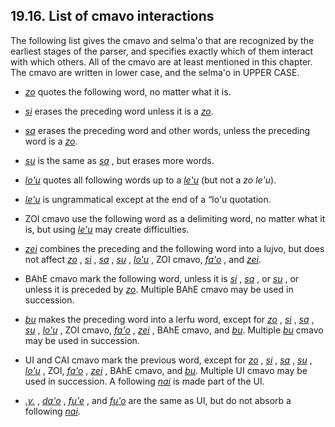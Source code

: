 <a id="section-cmavo-interactions"></a>19.16. <a id="c19s16"></a>List of cmavo interactions
-------------------------------------------------------------------------------------------

The following list gives the cmavo and selma'o that are recognized by the earliest stages of the parser, and specifies exactly which of them interact with which others. All of the cmavo are at least mentioned in this chapter. The cmavo are written in lower case, and the selma'o in UPPER CASE.

*   _<a id="id-1.20.18.3.1.1.1.1" class="indexterm"></a>[_zo_](../go01#valsi-zo)_ quotes the following word, no matter what it is.

*   _<a id="id-1.20.18.3.2.1.1.1" class="indexterm"></a>[_si_](../go01#valsi-si)_ erases the preceding word unless it is a _<a id="id-1.20.18.3.2.1.2.1" class="indexterm"></a>[_zo_](../go01#valsi-zo)_.

*   _<a id="id-1.20.18.3.3.1.1.1" class="indexterm"></a>[_sa_](../go01#valsi-sa)_ erases the preceding word and other words, unless the preceding word is a _<a id="id-1.20.18.3.3.1.2.1" class="indexterm"></a>[_zo_](../go01#valsi-zo)_.

*   _<a id="id-1.20.18.3.4.1.1.1" class="indexterm"></a>[_su_](../go01#valsi-su)_ is the same as _<a id="id-1.20.18.3.4.1.2.1" class="indexterm"></a>[_sa_](../go01#valsi-sa)_ , but erases more words.

*   _<a id="id-1.20.18.3.5.1.1.1" class="indexterm"></a>[_lo'u_](../go01#valsi-lohu)_ quotes all following words up to a _<a id="id-1.20.18.3.5.1.2.1" class="indexterm"></a>[_le'u_](../go01#valsi-lehu)_ (but not a _<a id="id-1.20.18.3.5.1.3.1" class="indexterm"></a>zo le'u_).

*   _<a id="id-1.20.18.3.6.1.1.1" class="indexterm"></a>[_le'u_](../go01#valsi-lehu)_ is ungrammatical except at the end of a “lo'u quotation.

*   ZOI cmavo use the following word as a delimiting word, no matter what it is, but using _<a id="id-1.20.18.3.7.1.1.1" class="indexterm"></a>[_le'u_](../go01#valsi-lehu)_ may create difficulties.

*   _<a id="id-1.20.18.3.8.1.1.1" class="indexterm"></a>[_zei_](../go01#valsi-zei)_ combines the preceding and the following word into a lujvo, but does not affect _<a id="id-1.20.18.3.8.1.2.1" class="indexterm"></a>[_zo_](../go01#valsi-zo)_ , _<a id="id-1.20.18.3.8.1.3.1" class="indexterm"></a>[_si_](../go01#valsi-si)_ , _<a id="id-1.20.18.3.8.1.4.1" class="indexterm"></a>[_sa_](../go01#valsi-sa)_ , _<a id="id-1.20.18.3.8.1.5.1" class="indexterm"></a>[_su_](../go01#valsi-su)_ , _<a id="id-1.20.18.3.8.1.6.1" class="indexterm"></a>[_lo'u_](../go01#valsi-lohu)_ , ZOI cmavo, _<a id="id-1.20.18.3.8.1.7.1" class="indexterm"></a>[_fa'o_](../go01#valsi-faho)_ , and _<a id="id-1.20.18.3.8.1.8.1" class="indexterm"></a>[_zei_](../go01#valsi-zei)_.

*   BAhE cmavo mark the following word, unless it is _<a id="id-1.20.18.3.9.1.1.1" class="indexterm"></a>[_si_](../go01#valsi-si)_ , _<a id="id-1.20.18.3.9.1.2.1" class="indexterm"></a>[_sa_](../go01#valsi-sa)_ , or _<a id="id-1.20.18.3.9.1.3.1" class="indexterm"></a>[_su_](../go01#valsi-su)_ , or unless it is preceded by _<a id="id-1.20.18.3.9.1.4.1" class="indexterm"></a>[_zo_](../go01#valsi-zo)_. Multiple BAhE cmavo may be used in succession.

*   _<a id="id-1.20.18.3.10.1.1.1" class="indexterm"></a>[_bu_](../go01#valsi-bu)_ makes the preceding word into a lerfu word, except for _<a id="id-1.20.18.3.10.1.2.1" class="indexterm"></a>[_zo_](../go01#valsi-zo)_ , _<a id="id-1.20.18.3.10.1.3.1" class="indexterm"></a>[_si_](../go01#valsi-si)_ , _<a id="id-1.20.18.3.10.1.4.1" class="indexterm"></a>[_sa_](../go01#valsi-sa)_ , _<a id="id-1.20.18.3.10.1.5.1" class="indexterm"></a>[_su_](../go01#valsi-su)_ , _<a id="id-1.20.18.3.10.1.6.1" class="indexterm"></a>[_lo'u_](../go01#valsi-lohu)_ , ZOI cmavo, _<a id="id-1.20.18.3.10.1.7.1" class="indexterm"></a>[_fa'o_](../go01#valsi-faho)_ , _<a id="id-1.20.18.3.10.1.8.1" class="indexterm"></a>[_zei_](../go01#valsi-zei)_ , BAhE cmavo, and _<a id="id-1.20.18.3.10.1.9.1" class="indexterm"></a>[_bu_](../go01#valsi-bu)_. Multiple _<a id="id-1.20.18.3.10.1.10.1" class="indexterm"></a>[_bu_](../go01#valsi-bu)_ cmavo may be used in succession.

*   UI and CAI cmavo mark the previous word, except for _<a id="id-1.20.18.3.11.1.1.1" class="indexterm"></a>[_zo_](../go01#valsi-zo)_ , _<a id="id-1.20.18.3.11.1.2.1" class="indexterm"></a>[_si_](../go01#valsi-si)_ , _<a id="id-1.20.18.3.11.1.3.1" class="indexterm"></a>[_sa_](../go01#valsi-sa)_ , _<a id="id-1.20.18.3.11.1.4.1" class="indexterm"></a>[_su_](../go01#valsi-su)_ , _<a id="id-1.20.18.3.11.1.5.1" class="indexterm"></a>[_lo'u_](../go01#valsi-lohu)_ , ZOI, _<a id="id-1.20.18.3.11.1.6.1" class="indexterm"></a>[_fa'o_](../go01#valsi-faho)_ , _<a id="id-1.20.18.3.11.1.7.1" class="indexterm"></a>[_zei_](../go01#valsi-zei)_ , BAhE cmavo, and _<a id="id-1.20.18.3.11.1.8.1" class="indexterm"></a>[_bu_](../go01#valsi-bu)_. Multiple UI cmavo may be used in succession. A following _<a id="id-1.20.18.3.11.1.9.1" class="indexterm"></a>[_nai_](../go01#valsi-nai)_ is made part of the UI.

*   _<a id="id-1.20.18.3.12.1.1.1" class="indexterm"></a>[_.y._](../go01#valsi-y)_ , _<a id="id-1.20.18.3.12.1.2.1" class="indexterm"></a>[_da'o_](../go01#valsi-daho)_ , _<a id="id-1.20.18.3.12.1.3.1" class="indexterm"></a>[_fu'e_](../go01#valsi-fuhe)_ , and _<a id="id-1.20.18.3.12.1.4.1" class="indexterm"></a>[_fu'o_](../go01#valsi-fuho)_ are the same as UI, but do not absorb a following _<a id="id-1.20.18.3.12.1.5.1" class="indexterm"></a>[_nai_](../go01#valsi-nai)_.
